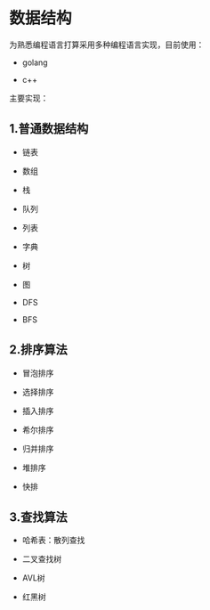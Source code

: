 # 数据结构

为熟悉编程语言打算采用多种编程语言实现，目前使用：

- golang

- c++
  
  
  
  

主要实现：

## 1.普通数据结构

- 链表

- 数组

- 栈

- 队列

- 列表

- 字典

- 树

- 图

- DFS

- BFS

## 2.排序算法

- 冒泡排序

- 选择排序

- 插入排序

- 希尔排序

- 归并排序

- 堆排序

- 快排

## 3.查找算法

- 哈希表：散列查找

- 二叉查找树

- AVL树

- 红黑树
